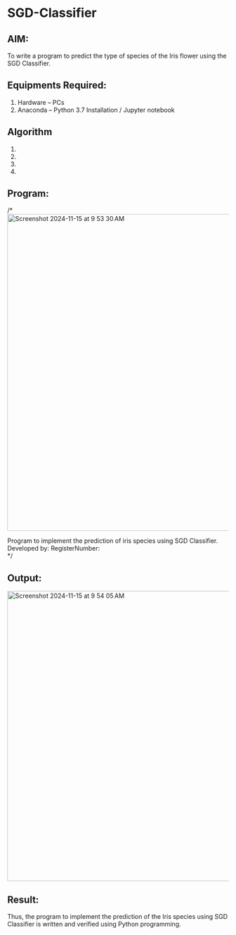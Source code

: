 # SGD-Classifier
## AIM:
To write a program to predict the type of species of the Iris flower using the SGD Classifier.

## Equipments Required:
1. Hardware – PCs
2. Anaconda – Python 3.7 Installation / Jupyter notebook

## Algorithm
1. 
2. 
3. 
4. 

## Program:

/*<img width="720" alt="Screenshot 2024-11-15 at 9 53 30 AM" src="https://github.com/user-attachments/assets/87c92f63-840c-4706-9395-18d9e81dc469">

Program to implement the prediction of iris species using SGD Classifier.
Developed by: 
RegisterNumber:  
*/


## Output:
<img width="659" alt="Screenshot 2024-11-15 at 9 54 05 AM" src="https://github.com/user-attachments/assets/64c7e100-937b-43e1-a71a-dbd3a58429fa">


## Result:
Thus, the program to implement the prediction of the Iris species using SGD Classifier is written and verified using Python programming.
